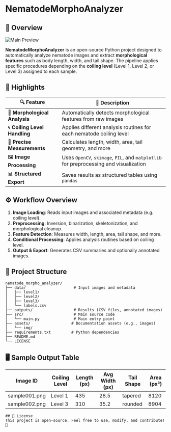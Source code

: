 # NematodeMorphoAnalyzer

## 🧬 Overview

![Main Preview](assets/img/preview.png)

**NematodeMorphoAnalyzer** is an open-source Python project designed to automatically analyze nematode images and extract **morphological features** such as body length, width, and tail shape. The pipeline applies specific procedures depending on the **coiling level** (Level 1, Level 2, or Level 3) assigned to each sample.

## 🎯 Highlights

| 🔍 Feature                     | 🧾 Description                                                                 |
| ----------------------------- | ----------------------------------------------------------------------------- |
| 🧠 **Morphological Analysis**  | Automatically detects morphological features from raw images                 |
| 🌀 **Coiling Level Handling**  | Applies different analysis routines for each nematode coiling level          |
| 📏 **Precise Measurements**    | Calculates length, width, area, tail geometry, and more                      |
| 🖼️ **Image Processing**        | Uses `OpenCV`, `skimage`, `PIL`, and `matplotlib` for preprocessing and visualization |
| 📊 **Structured Export**       | Saves results as structured tables using `pandas`                            |

## ⚙️ Workflow Overview

1. **Image Loading**: Reads input images and associated metadata (e.g. coiling level).
2. **Preprocessing**: Inversion, binarization, skeletonization, and morphological cleanup.
3. **Feature Detection**: Measures width, length, area, tail shape, and more.
4. **Conditional Processing**: Applies analysis routines based on coiling level.
5. **Output & Export**: Generates CSV summaries and optionally annotated images.


## 📁 Project Structure
```
nematode_morpho_analyzer/
├── data/                     # Input images and metadata
│   ├── level1/
│   ├── level2/
│   ├── level3/
│   └── labels.csv
├── outputs/                  # Results (CSV files, annotated images)
├── src/                      # Main source code
│   └── main.py               # Main entry point
├── assets/                  # Documentation assets (e.g., images)
│   └── img/
├── requirements.txt         # Python dependencies
├── README.md
└── LICENSE
```
## 🖥️ Sample Output Table
| Image ID       | Coiling Level | Length (px) | Avg Width (px) | Tail Shape | Area (px²) |
|----------------|---------------|-------------|----------------|------------|------------|
| sample001.png  | Level 1       | 435         | 28.5           | tapered    | 8120       |
| sample002.png  | Level 3       | 310         | 35.2           | rounded    | 8904       |

```
## 🌟 License
This project is open-source. Feel free to use, modify, and contribute! 🚀
